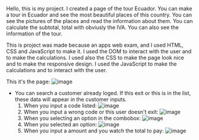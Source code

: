Hello, this is my project. I created a page of the tour Ecuador. You can make a tour in Ecuador and see the most beautiful places of this country. You can see the pictures of the places and read the information about them. You can calculate the subtotal, total with obviusly the IVA. You can also see the information of the tour.

This is project was made because an apps web exam, and I used HTML, CSS and JavaScript to make it. I used the DOM to interact with the user and to make the calculations. I used also the CSS to make the page look nice and to make the responsive design. I used the JavaScript to make the calculations and to interact with the user.

This it's the page:
![image](https://github.com/user-attachments/assets/94034061-af7c-45d4-97c1-f591e1a34243)

- You can search a customer already loged. If this exit or this is in the list, these data will appear in the customer inputs.
  1. When you input a code listed:
    ![image](https://github.com/user-attachments/assets/7db87e08-41b9-49d9-8e67-cf7309c3e0bb)
  2. When you input a wrong code or this user doesn't exit:
    ![image](https://github.com/user-attachments/assets/95265d00-f56f-4ebb-9f58-0d40913e3058)
  3. When you selecting an option in the combobox:
     ![image](https://github.com/user-attachments/assets/ea49e809-cd76-437d-b15b-2af896692df6)
  4. When you selected an option:
     ![image](https://github.com/user-attachments/assets/4b5adca6-360c-4d20-a348-8b422b1781be)
  5. When you input a amount and you watch the total to pay:
     ![image](https://github.com/user-attachments/assets/ec158a00-41c6-4222-89b9-cf3a2964f214)
